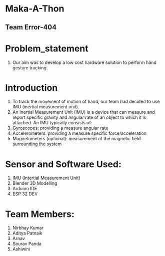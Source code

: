 # Maka-A-Thon
## Team Error-404

# Problem_statement
1. Our aim was to develop a low cost hardware solution to perform hand gesture tracking. 

# Introduction
1. To track the movement of motion of hand, our team had decided to use IMU (inertial measurement unit). 
2. An Inertial Measurement Unit (IMU) is a device that can measure and report specific gravity and angular rate of an object to which it is attached. An IMU typically consists of:
3. Gyroscopes: providing a measure angular rate
4. Accelerometers: providing a measure specific force/acceleration
5. Magnetometers (optional): measurement of the magnetic field surrounding the system

# Sensor and Software Used:
1. IMU (Intertial Measurement Unit)
2. Blender 3D Modelling 
3. Arduino IDE
4. ESP 32 DEV

# Team Members:
1. Nirbhay Kumar
2. Aditya Patnaik
3. Arnav
4. Sourav Panda
5. Ashiwini 
